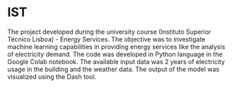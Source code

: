 # IST

The project developed during the university course (Instituto Superior Técnico Lisboa) - Energy Services. 
The objective was to investigate machine learning capabilities in providing energy services like the analysis of electricity demand. 
The code was developed in Python language in the Google Colab notebook. 
The available input data was 2 years of electricity usage in the building and the weather data. The output of the model was visualized using the Dash tool.
